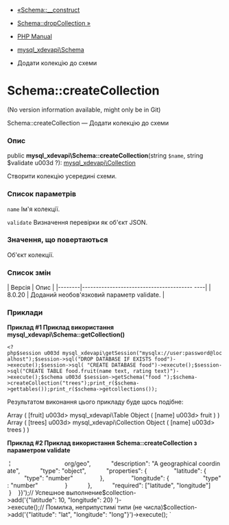 - [«Schema::\_\_construct](mysql-xdevapi-schema.construct.md)
- [Schema::dropCollection »](mysql-xdevapi-schema.dropcollection.md)

- [PHP Manual](index.md)
- [mysql_xdevapi\Schema](class.mysql-xdevapi-schema.md)
- Додати колекцію до схеми

# Schema::createCollection

(No version information available, might only be in Git)

Schema::createCollection — Додати колекцію до схеми

### Опис

public **mysql_xdevapi\Schema::createCollection**(string `$name`, string
$validate u003d ?):
[mysql_xdevapi\Collection](class.mysql-xdevapi-collection.md)

Створити колекцію усередині схеми.

### Список параметрів

`name`
Ім'я колекції.

`validate`
Визначення перевірки як об'єкт JSON.

### Значення, що повертаються

Об'єкт колекції.

### Список змін

| Версія | Опис |
|--------|---------------------------------------- ----|
| 8.0.20 | Доданий необов'язковий параметр validate. |

### Приклади

**Приклад #1 Приклад використання
**mysql_xdevapi\Schema::getCollection()****

` <?php$session u003d mysql_xdevapi\getSession("mysqlx://user:password@localhost");$session->sql("DROP DATABASE IF EXISTS food")->execute();$session->sql( "CREATE DATABASE food")->execute();$session->sql("CREATE TABLE food.fruit(name text, rating text)")->execute();$schema u003d $session->getSchema("food ");$schema->createCollection("trees");print_r($schema->gettables());print_r($schema->getcollections()); `

Результатом виконання цього прикладу буде щось подібне:

Array
(
[fruit] u003d> mysql_xdevapi\Table Object
(
[name] u003d> fruit
)
)
Array
(
[trees] u003d> mysql_xdevapi\Collection Object
(
[name] u003d> trees
)
)

**Приклад #2 Приклад використання Schema::createCollection з параметром
validate**

 ¦                                org/geo",            "description": "A geographical coordinate",            "type": "object",            "properties": {                "latitude": {                    "type": "number"                },                "longitude": {                    "type" : "number"                }            },            "required": ["latitude", "longitude"]        }    }}');// Успешное выполнение$collection->add('{"latitude": 10, "longitude": 20} ')->execute();// Помилка, неприпустимі типи (не числа)$collection->add('{"latitude": "lat", "longitude": "long"}')->execute(); `
